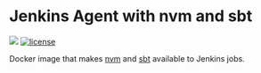 # Jenkins Agent with nvm and sbt

[![](https://images.microbadger.com/badges/image/dwolla/jenkins-agent-nvm-sbt.svg)](https://microbadger.com/images/dwolla/jenkins-agent-nvm-sbt)
[![license](https://img.shields.io/github/license/dwolla/jenkins-agent-docker-nvm-sbt.svg?style=flat-square)](https://github.com/Dwolla/jenkins-agent-docker-nvm-sbt/blob/master/LICENSE)

Docker image that makes [nvm](https://github.com/creationix/nvm) and [sbt](http://scala-sbt.org/) available to Jenkins jobs.
